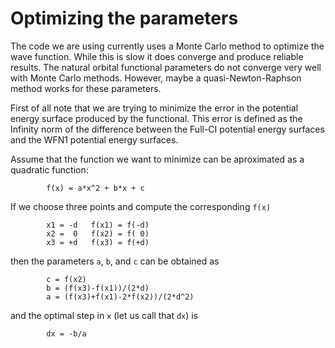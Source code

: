 # Optimizing the parameters

The code we are using currently uses a Monte Carlo method to optimize the
wave function. While this is slow it does converge and produce reliable
results. The natural orbital functional parameters do not converge
very well with Monte Carlo methods. However, maybe a quasi-Newton-Raphson
method works for these parameters.

First of all note that we are trying to minimize the error in the potential
energy surface produced by the functional. This error is defined as the 
Infinity norm of the difference between the Full-CI potential energy
surfaces and the WFN1 potential energy surfaces. 

Assume that the function we want to minimize can be aproximated as a
quadratic function:
```
        f(x) = a*x^2 + b*x + c
```
If we choose three points and compute the corresponding `f(x)`
```
        x1 = -d   f(x1) = f(-d)
        x2 =  0   f(x2) = f( 0)
        x3 = +d   f(x3) = f(+d)
```
then the parameters `a`, `b`, and `c` can be obtained as
```
        c = f(x2)
        b = (f(x3)-f(x1))/(2*d)
        a = (f(x3)+f(x1)-2*f(x2))/(2*d^2)
```
and the optimal step in `x` (let us call that `dx`) is
```
        dx = -b/a
```
